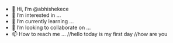 - 👋 Hi, I’m @abhishekece
- 👀 I’m interested in ...
- 🌱 I’m currently learning ...
- 💞️ I’m looking to collaborate on ...
- 📫 How to reach me ...
//hello today is my first day
//how are you
<!---
abhishekece/abhishekece is a ✨ special ✨ repository because its `README.md` (this file) appears on your GitHub profile.
You can click the Preview link to take a look at your changes.
--->
